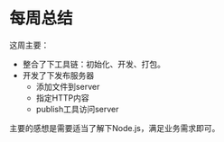 # 每周总结

这周主要：
- 整合了下工具链：初始化、开发、打包。
- 开发了下发布服务器
    * 添加文件到server
    * 指定HTTP内容
    * publish工具访问server


主要的感想是需要适当了解下Node.js，满足业务需求即可。
